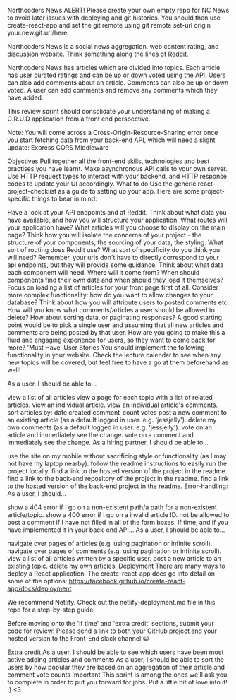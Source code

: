 Northcoders News
ALERT! Please create your own empty repo for NC News to avoid later issues with deploying and git histories. You should then use create-react-app and set the git remote using git remote set-url origin your.new.git.url/here.

Northcoders News is a social news aggregation, web content rating, and discussion website. Think something along the lines of Reddit.

Northcoders News has articles which are divided into topics. Each article has user curated ratings and can be up or down voted using the API. Users can also add comments about an article. Comments can also be up or down voted. A user can add comments and remove any comments which they have added.

This review sprint should consolidate your understanding of making a C.R.U.D application from a front end perspective.

Note: You will come across a Cross-Origin-Resource-Sharing error once you start fetching data from your back-end API, which will need a slight update: Express CORS Middleware

Objectives
Pull together all the front-end skills, technologies and best practises you have learnt.
Make asynchronous API calls to your own server.
Use HTTP request types to interact with your backend, and HTTP response codes to update your UI accordingly.
What to do
Use the generic react-project-checklist as a guide to setting up your app. Here are some project-specific things to bear in mind:

Have a look at your API endpoints and at Reddit. Think about what data you have available, and how you will structure your application. What routes will your application have? What articles will you choose to display on the main page?
Think how you will isolate the concerns of your project - the structure of your components, the sourcing of your data, the styling.
What sort of routing does Reddit use? What sort of specificity do you think you will need? Remember, your urls don't have to directly correspond to your api endpoints, but they will provide some guidance.
Think about what data each component will need. Where will it come from? When should components find their own data and when should they load it themselves? Focus on loading a list of articles for your front page first of all.
Consider more complex functionality: how do you want to allow changes to your database? Think about how you will attribute users to posted comments etc. How will you know what comments/articles a user should be allowed to delete? How about sorting data, or paginating responses? A good starting point would be to pick a single user and assuming that all new articles and comments are being posted by that user.
How are you going to make this a fluid and engaging experience for users, so they want to come back for more?
'Must Have' User Stories
You should implement the following functionality in your website. Check the lecture calendar to see when any new topics will be covered, but feel free to have a go at them beforehand as well!

As a user, I should be able to...

view a list of all articles
view a page for each topic with a list of related articles.
view an individual article.
view an individual article's comments.
sort articles by:
date created
comment_count
votes
post a new comment to an existing article (as a default logged in user. e.g. 'jessjelly').
delete my own comments (as a default logged in user. e.g. 'jessjelly').
vote on an article and immediately see the change.
vote on a comment and immediately see the change.
As a hiring partner, I should be able to...

use the site on my mobile without sacrificing style or functionality (as I may not have my laptop nearby).
follow the readme instructions to easily run the project locally.
find a link to the hosted version of the project in the readme.
find a link to the back-end repository of the project in the readme.
find a link to the hosted version of the back-end project in the readme.
Error-handling: As a user, I should...

show a 404 error if I go on a non-existent path/a path for a non-existent article/topic.
show a 400 error if I go on a invalid article ID.
not be allowed to post a comment if I have not filled in all of the form boxes.
If time, and if you have implemented it in your back-end API...
As a user, I should be able to...

navigate over pages of articles (e.g. using pagination or infinite scroll).
navigate over pages of comments (e.g. using pagination or infinite scroll).
view a list of all articles written by a specific user.
post a new article to an existing topic.
delete my own articles.
Deployment
There are many ways to deploy a React application. The create-react-app docs go into detail on some of the options: https://facebook.github.io/create-react-app/docs/deployment

We recommend Netlify. Check out the netlify-deployment.md file in this repo for a step-by-step guide!

Before moving onto the 'if time' and 'extra credit' sections, submit your code for review! Please send a link to both your GitHub project and your hosted version to the Front-End slack channel 😀

Extra credit
As a user, I should be able to see which users have been most active adding articles and comments
As a user, I should be able to sort the users by how popular they are based on an aggregation of their article and comment vote counts
Important
This sprint is among the ones we'll ask you to complete in order to put you forward for jobs. Put a little bit of love into it! :) <3